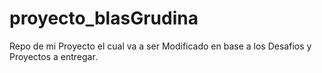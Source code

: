 # proyecto_blasGrudina
Repo de mi Proyecto el cual va a ser Modificado en base a los Desafios y Proyectos a entregar.

